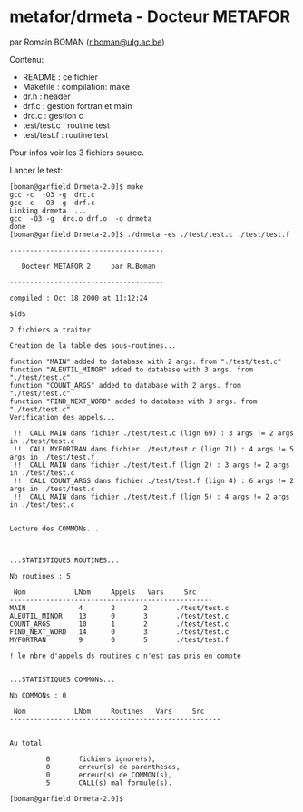# metafor/drmeta - Docteur METAFOR 

par Romain BOMAN
(r.boman@ulg.ac.be)

Contenu:

- README        : ce fichier
- Makefile      : compilation: make
- dr.h          : header
- drf.c         : gestion fortran et main
- drc.c         : gestion c
- test/test.c   : routine test
- test/test.f   : routine test

Pour infos voir les 3 fichiers source.


Lancer le test:

```
[boman@garfield Drmeta-2.0]$ make      
gcc -c  -O3 -g  drc.c
gcc -c  -O3 -g  drf.c
Linking drmeta  ...
gcc  -O3 -g  drc.o drf.o  -o drmeta 
done
[boman@garfield Drmeta-2.0]$ ./drmeta -es ./test/test.c ./test/test.f

--------------------------------------

   Docteur METAFOR 2     par R.Boman

--------------------------------------

compiled : Oct 18 2000 at 11:12:24

$Id$

2 fichiers a traiter

Creation de la table des sous-routines...

function "MAIN" added to database with 2 args. from "./test/test.c"
function "ALEUTIL_MINOR" added to database with 3 args. from "./test/test.c"
function "COUNT_ARGS" added to database with 2 args. from "./test/test.c"
function "FIND_NEXT_WORD" added to database with 3 args. from "./test/test.c"
Verification des appels...

 !!  CALL MAIN dans fichier ./test/test.c (lign 69) : 3 args != 2 args in ./test/test.c
 !!  CALL MYFORTRAN dans fichier ./test/test.c (lign 71) : 4 args != 5 args in ./test/test.f
 !!  CALL MAIN dans fichier ./test/test.f (lign 2) : 3 args != 2 args in ./test/test.c
 !!  CALL COUNT_ARGS dans fichier ./test/test.f (lign 4) : 6 args != 2 args in ./test/test.c
 !!  CALL MAIN dans fichier ./test/test.f (lign 5) : 4 args != 2 args in ./test/test.c


Lecture des COMMONs...



...STATISTIQUES ROUTINES...

Nb routines : 5

 Nom            LNom     Appels   Vars     Src
--------------------------------------------------
MAIN             4       2       2       ./test/test.c
ALEUTIL_MINOR    13      0       3       ./test/test.c
COUNT_ARGS       10      1       2       ./test/test.c
FIND_NEXT_WORD   14      0       3       ./test/test.c
MYFORTRAN        9       0       5       ./test/test.f

! le nbre d'appels ds routines c n'est pas pris en compte


...STATISTIQUES COMMONs...

Nb COMMONs : 0

 Nom            LNom     Routines   Vars     Src
----------------------------------------------------


Au total:

         0       fichiers ignore(s),
         0       erreur(s) de parentheses,
         0       erreur(s) de COMMON(s),
         5       CALL(s) mal formule(s).

[boman@garfield Drmeta-2.0]$ 
```
